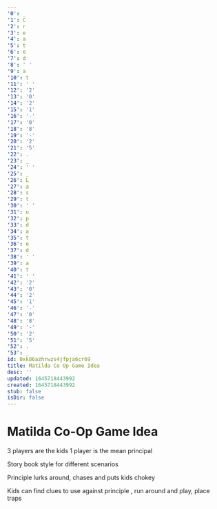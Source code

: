 ```yaml
---
'0': _
'1': C
'2': r
'3': e
'4': a
'5': t
'6': e
'7': d
'8': ' '
'9': a
'10': t
'11': ' '
'12': '2'
'13': '0'
'14': '2'
'15': '1'
'16': '-'
'17': '0'
'18': '8'
'19': '-'
'20': '2'
'21': '5'
'22': .
'23': _
'24': ' '
'25': _
'26': L
'27': a
'28': s
'29': t
'30': ' '
'31': u
'32': p
'33': d
'34': a
'35': t
'36': e
'37': d
'38': ' '
'39': a
'40': t
'41': ' '
'42': '2'
'43': '0'
'44': '2'
'45': '1'
'46': '-'
'47': '0'
'48': '8'
'49': '-'
'50': '2'
'51': '5'
'52': .
'53': _
id: 0xk86azhrwzs4jfpja6cr69
title: Matilda Co Op Game Idea
desc: ''
updated: 1645718443992
created: 1645718443992
stub: false
isDir: false
---
```


# Matilda Co-Op Game Idea


3 players are the kids
1 player is the mean principal

Story book style for different scenarios

Principle lurks around, chases and puts kids chokey

Kids can find clues to use against principle , run around and play, place traps

